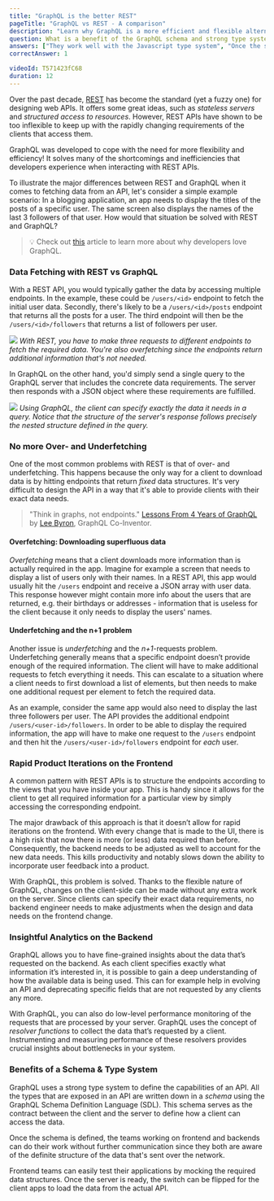 ```yaml
---
title: "GraphQL is the better REST"
pageTitle: "GraphQL vs REST - A comparison"
description: "Learn why GraphQL is a more efficient and flexible alternative to REST APIs. It has a strong type system and avoids frontend issues like over- and underfetching."
question: What is a benefit of the GraphQL schema and strong type system?
answers: ["They work well with the Javascript type system", "Once the schema is defined, frontend and backend teams can work independently from one another", "It solves the n+1 request problem", "Trick question: GraphQL doesn't have a type system"]
correctAnswer: 1

videoId: T571423fC68
duration: 12
---
```


Over the past decade, [REST](https://en.wikipedia.org/wiki/Representational_state_transfer) has become the standard (yet a fuzzy one) for designing web APIs. It offers some great ideas, such as *stateless servers* and *structured access to resources*. However, REST APIs have shown to be too inflexible to keep up with the rapidly changing requirements of the clients that access them.

GraphQL was developed to cope with the need for more flexibility and efficiency! It solves many of the shortcomings and inefficiencies that developers experience when interacting with REST APIs.

To illustrate the major differences between REST and GraphQL when it comes to fetching data from an API, let's consider a simple example scenario: In a blogging application, an app needs to display the titles of the posts of a specific user. The same screen also displays the names of the last 3 followers of that user. How would that situation be solved with REST and GraphQL?

> 💡 Check out [this](https://blog.graph.cool/b60cfa683511) article to learn more about why developers love GraphQL.

### Data Fetching with REST vs GraphQL

With a REST API, you would typically gather the data by accessing multiple endpoints. In the example, these could be `/users/<id>` endpoint to fetch the initial user data. Secondly, there's likely to be a `/users/<id>/posts` endpoint that returns all the posts for a user. The third endpoint will then be the `/users/<id>/followers` that returns a list of followers per user.

![](http://imgur.com/VIWd5I5.png)
*With REST, you have to make three requests to different endpoints to fetch the required data. You're also _overfetching_ since the endpoints return additional information that's not needed.*

In GraphQL on the other hand, you'd simply send a single query to the GraphQL server that includes the concrete data requirements. The server then responds with a JSON object where these requirements are fulfilled.

![](http://imgur.com/uY50GHz.png)
*Using GraphQL, the client can specify exactly the data it needs in a _query_. Notice that the _structure_ of the server's response follows precisely the nested structure defined in the query.*

### No more Over- and Underfetching

One of the most common problems with REST is that of over- and underfetching. This happens because the only way for a client to download data is by hitting endpoints that return _fixed_ data structures. It's very difficult to design the API in a way that it's able to provide clients with their exact data needs.

> "Think in graphs, not endpoints." [Lessons From 4 Years of GraphQL](http://www.graphql.com/articles/4-years-of-graphql-lee-byron) by [Lee Byron](https://twitter.com/leeb), GraphQL Co-Inventor.

#### Overfetching: Downloading superfluous data

*Overfetching* means that a client downloads more information than is actually required in the app. Imagine for example a screen that needs to display a list of users only with their names. In a REST API, this app would usually hit the `/users` endpoint and receive a JSON array with user data. This response however might contain more info about the users that are returned, e.g. their birthdays or addresses - information that is useless for the client because it only needs to display the users' names. 

#### Underfetching and the n+1 problem

Another issue is *underfetching* and the *n+1*-requests problem. Underfetching generally means that a specific endpoint doesn’t provide enough of the required information. The client will have to make additional requests to fetch everything it needs. This can escalate to a situation where a client needs to first download a list of elements, but then needs to make one additional request per element to fetch the required data.

As an example, consider the same app would also need to display the last three followers per user. The API provides the additional endpoint `/users/<user-id>/followers`. In order to be able to display the required information, the app will have to make one request to the `/users` endpoint and then hit the `/users/<user-id>/followers` endpoint for _each_ user. 

### Rapid Product Iterations on the Frontend

A common pattern with REST APIs is to structure the endpoints according to the views that you have inside your app. This is handy since it allows for the client to get all required information for a particular view by simply accessing the corresponding endpoint.

The major drawback of this approach is that it doesn’t allow for rapid iterations on the frontend. With every change that is made to the UI, there is a high risk that now there is more (or less) data required than before. Consequently, the backend needs to be adjusted as well to account for the new data needs. This kills productivity and notably slows down the ability to incorporate user feedback into a product. 

With GraphQL, this problem is solved. Thanks to the flexible nature of GraphQL, changes on the client-side can be made without any extra work on the server. Since clients can specify their exact data requirements, no backend engineer needs to make adjustments when the design and data needs on the frontend change.

### Insightful Analytics on the Backend

GraphQL allows you to have fine-grained insights about the data that’s requested on the backend. As each client specifies exactly what information it’s interested in, it is possible to gain a deep understanding of how the available data is being used. This can for example help in evolving an API and deprecating specific fields that are not requested by any clients any more.

With GraphQL, you can also do low-level performance monitoring of the requests that are processed by your server. GraphQL uses the concept of *resolver functions* to collect the data that’s requested by a client. Instrumenting and measuring performance of these resolvers provides crucial insights about bottlenecks in your system. 

### Benefits of a Schema & Type System

GraphQL uses a strong type system to define the capabilities of an API. All the types that are exposed in an API are written down in a *schema* using the GraphQL Schema Definition Language (SDL). This schema serves as the contract between the client and the server to define how a client can access the data.

Once the schema is defined, the teams working on frontend and backends can do their work without further communication since they both are aware of the definite structure of the data that's sent over the network. 

Frontend teams can easily test their applications by mocking the required data structures. Once the server is ready, the switch can be flipped for the client apps to load the data from the actual API.



